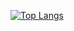 [![Top Langs](https://github-readme-stats.vercel.app/api/top-langs/?username=eliuttth-dev)](https://github.com/anuraghazra/github-readme-stats)
